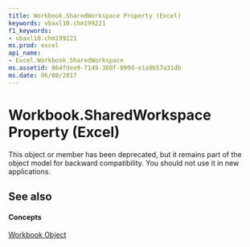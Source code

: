 ```yaml
---
title: Workbook.SharedWorkspace Property (Excel)
keywords: vbaxl10.chm199221
f1_keywords:
- vbaxl10.chm199221
ms.prod: excel
api_name:
- Excel.Workbook.SharedWorkspace
ms.assetid: 864fdee9-7149-360f-099d-e1a9b57a31db
ms.date: 06/08/2017
---
```



# Workbook.SharedWorkspace Property (Excel)

This object or member has been deprecated, but it remains part of the object model for backward compatibility. You should not use it in new applications.


## See also


#### Concepts


[Workbook Object](Excel.Workbook.md)


